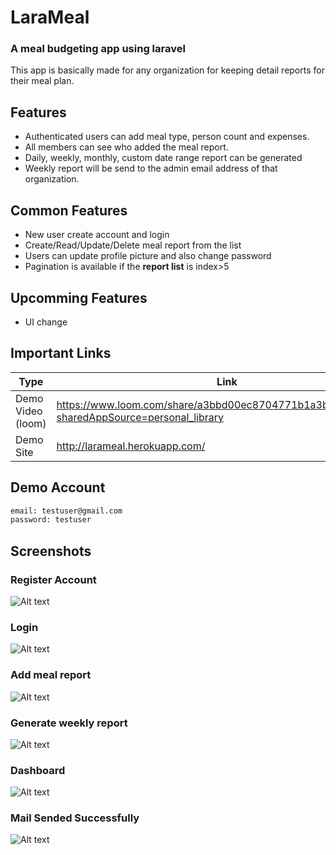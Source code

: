 # LaraMeal
### A meal budgeting app using laravel

This app is basically made for any organization for keeping detail reports for their meal plan.

## Features
- Authenticated users can add meal type, person count and expenses. 
- All members can see who added the meal report.
- Daily, weekly, monthly, custom date range report can be generated
- Weekly report will be send to the admin email address of that organization.

## Common Features
- New user create account and login
- Create/Read/Update/Delete meal report from the list
- Users can update profile picture and also change password
- Pagination is available if the **report list** is index>5

## Upcomming Features
- UI change

## Important Links
| Type | Link |
| ------ | ------ |
| Demo Video (loom) | https://www.loom.com/share/a3bbd00ec8704771b1a3b331bffc5241?sharedAppSource=personal_library |
| Demo Site | http://larameal.herokuapp.com/ |

## Demo Account
```sh
email: testuser@gmail.com
password: testuser
```
## Screenshots
### Register Account
![Alt text](https://i.ibb.co/Qc361ms/Screenshot-from-2021-12-01-09-32-38.png)
### Login
![Alt text](https://i.ibb.co/nwxvR6c/Screenshot-from-2021-12-01-09-31-43.png)
### Add meal report
![Alt text](https://i.ibb.co/2c40hr2/Screenshot-from-2021-12-01-09-33-21.png)
### Generate weekly report
![Alt text](https://i.ibb.co/R77gCRF/Screenshot-from-2021-12-01-09-34-55.png)
### Dashboard
![Alt text](https://i.ibb.co/cTZX6Rr/Screenshot-from-2021-12-01-09-34-27.png)
### Mail Sended Successfully
![Alt text](https://i.ibb.co/ZGNH0rX/Screenshot-from-2021-12-01-09-48-42.png)
